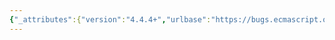 ```yaml
---
{"_attributes":{"version":"4.4.4+","urlbase":"https://bugs.ecmascript.org/","maintainer":"dherman@mozilla.com"},"bug":{"bug_id":1477,"creation_ts":"2013-05-14 19:05:00 -0700","short_desc":"Typo Table 10--Well-known Symbols: recognizes => recognises","delta_ts":"2013-07-15 17:04:26 -0700","product":"Draft for 6th Edition","component":"editorial issue","version":"Rev 15: May 14, 2013 Draft","rep_platform":"All","op_sys":"All","bug_status":"RESOLVED","resolution":"FIXED","priority":"Normal","bug_severity":"enhancement","everconfirmed":true,"reporter":{"uid":"utatane.tea","name":"Yusuke Suzuki"},"assigned_to":{"uid":"allen","name":"Allen Wirfs-Brock"},"long_desc":[{"commentid":4004,"comment_count":0,"who":{"uid":"utatane.tea","name":"Yusuke Suzuki"},"bug_when":"2013-05-14 19:05:16 -0700","thetext":"A method that determines if a constructor object recognizes an object => A method that determines if a constructor object recognises an object"},{"commentid":4233,"comment_count":1,"who":{"uid":"allen","name":"Allen Wirfs-Brock"},"bug_when":"2013-06-17 17:22:44 -0700","thetext":"fixed in rev 16 editor's draft"},{"commentid":4512,"comment_count":2,"who":{"uid":"allen","name":"Allen Wirfs-Brock"},"bug_when":"2013-07-15 17:04:26 -0700","thetext":"fixed in rev16 draft.  July 15, 2013"}]}}
---
```

